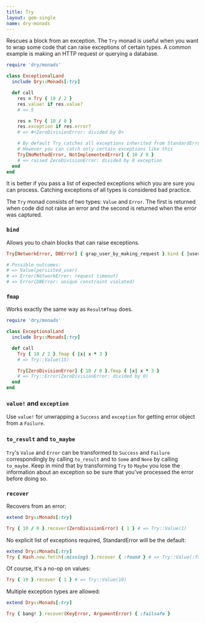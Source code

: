 ```yaml
---
title: Try
layout: gem-single
name: dry-monads
---
```


Rescues a block from an exception. The `Try` monad is useful when you want to wrap some code that can raise exceptions of certain types. A common example is making an HTTP request or querying a database.

```ruby
require 'dry/monads'

class ExceptionalLand
  include Dry::Monads[:try]

  def call
    res = Try { 10 / 2 }
    res.value! if res.value?
    # => 5

    res = Try { 10 / 0 }
    res.exception if res.error?
    # => #<ZeroDivisionError: divided by 0>

    # By default Try catches all exceptions inherited from StandardError.
    # However you can catch only certain exceptions like this
    Try[NoMethodError, NotImplementedError] { 10 / 0 }
    # => raised ZeroDivisionError: divided by 0 exception
  end
end
```

It is better if you pass a list of expected exceptions which you are sure you can process. Catching exceptions of all types is considered bad practice.

The `Try` monad consists of two types: `Value` and `Error`. The first is returned when code did not raise an error and the second is returned when the error was captured.

### `bind`

Allows you to chain blocks that can raise exceptions.

```ruby
Try[NetworkError, DBError] { grap_user_by_making_request }.bind { |user| user_repo.save(user) }

# Possible outcomes:
# => Value(persisted_user)
# => Error(NetworkError: request timeout)
# => Error(DBError: unique constraint violated)
```

### `fmap`

Works exactly the same way as `Result#fmap` does.

```ruby
require 'dry/monads'

class ExceptionalLand
  include Dry::Monads[:try]

  def call
    Try { 10 / 2 }.fmap { |x| x * 3 }
    # => Try::Value(15)

    Try[ZeroDivisionError] { 10 / 0 }.fmap { |x| x * 3 }
    # => Try::Error(ZeroDivisionError: divided by 0)
  end
end
```

### `value!` and `exception`

Use `value!` for unwrapping a `Success` and `exception` for getting error object from a `Failure`.

### `to_result` and `to_maybe`

`Try`'s `Value` and `Error` can be transformed to `Success` and `Failure` correspondingly by calling `to_result` and to `Some` and `None` by calling `to_maybe`. Keep in mind that by transforming `Try` to `Maybe` you lose the information about an exception so be sure that you've processed the error before doing so.

### `recover`

Recovers from an error:

```ruby
extend Dry::Monads[:try]

Try { 10 / 0 }.recover(ZeroDivisionError) { 1 } # => Try::Value(1)
```

No explicit list of exceptions required, StandardError will be the default:
```ruby
extend Dry::Monads[:try]
Try { Hash.new.fetch(:missing) }.recover { :found } # => Try::Value(:found)
```

Of course, it's a no-op on values:
```ruby
Try { 10 }.recover { 1 } # => Try::Value(10)
```

Multiple exception types are allowed:
```ruby
extend Dry::Monads[:try]

Try { bang! }.recover(KeyError, ArgumentError) { :failsafe }
```
